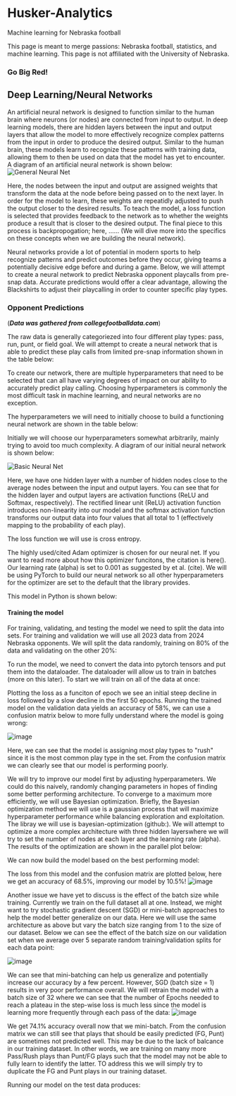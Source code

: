 # Husker-Analytics
Machine learning for Nebraska football

This page is meant to merge passions: Nebraska football, statistics, and machine learning. This page is not affiliated with the University of Nebraska.

### Go Big Red!

## Deep Learning/Neural Networks
An artificial neural network is designed to function similar to the human brain where neurons (or nodes) are connected from input to output. In deep learning models, there are hidden layers between the input and output layers that allow the model to more effectively recognize complex patterns from the input in order to produce the desired output. Similar to the human brain, these models learn to recognize these patterns with training data, allowing them to then be used on data that the model has yet to encounter. A diagram of an artificial neural network is shown below:
![General Neural Net](https://github.com/user-attachments/assets/a2815c58-7194-4dbc-b17c-6446b6b8bcdc)

Here, the nodes between the input and output are assigned weights that transform the data at the node before being passed on to the next layer. In order for the model to learn, these weights are repeatidly adjusted to push the output closer to the desired results. To teach the model, a loss function is selected that provides feedback to the network as to whether the weights produce a result that is closer to the desired output. The final piece to this process is backpropogation; here, ...... (We will dive more into the specifics on these concepts when we are building the neural network). 

Neural networks provide a lot of potential in modern sports to help recognize patterns and predict outcomes before they occur, giving teams a potentially decisive edge before and during a game. Below, we will attempt to create a neural network to predict Nebraska opponent playcalls from pre-snap data. Accurate predictions would offer a clear advantage, allowing the Blackshirts to adjust their playcalling in order to counter specific play types. 


### Opponent Predictions 
(***Data was gathered from collegefootballdata.com***)

The raw data is generally categoriezed into four different play types: pass, run, punt, or field goal. We will attempt to create a neural network that is able to predict these play calls from limited pre-snap information shown in the table below:







To create our network, there are multiple hyperparameters that need to be selected that can all have varying degrees of impact on our ability to accurately predict play calling. Choosing hyperparameters is commonly the most difficult task in machine learning, and neural networks are no exception. 

The hyperparameters we will need to initially choose to build a functioning neural network are shown in the table below:







Initially we will choose our hyperparameters somewhat arbitrarily, mainly trying to avoid too much complexity. A diagram of our initial neural network is shown below:

![Basic Neural Net](https://github.com/user-attachments/assets/234e0258-eae9-4c47-9bcd-4e5d77edc7b7)



Here, we have one hidden layer with a number of hidden nodes close to the average nodes between the input and output layers. You can see that for the hidden layer and output layers are activation functions (ReLU and Softmax, respectively). The rectified linear unit (ReLU) activation function introduces non-linearity into our model and the softmax activation function transforms our output data into four values that all total to 1 (effectively mapping to the probability of each play). 

The loss function we will use is cross entropy. 

The highly used/cited Adam optimizer is chosen for our neural net. If you want to read more about how this optimizer funcitons, the citation is here(). Our learning rate (alpha) is set to 0.001 as suggested by et al. (cite). We will be using PyTorch to build our neural network so all other hyperparameters for the optimizer are set to the default that the library provides.

This model in Python is shown below:

#### Training the model
For training, validating, and testing the model we need to split the data into sets. For training and validation we will use all 2023 data from 2024 Nebraska opponents. We will split the data randomly, training on 80% of the data and validating on the other 20%:


To run the model, we need to convert the data into pytorch tensors and put them into the dataloader. The dataloader will allow us to train in batches (more on this later). To start we will train on all of the data at once:


Plotting the loss as a funciton of epoch we see an initial steep decline in loss followed by a slow decline in the first 50 epochs. Running the trained model on the validation data yields an accuracy of 58%, we can use a confusion matrix below to more fully understand where the model is going wrong:

![image](https://github.com/user-attachments/assets/59873a5f-8caa-48b3-8013-094be2c8b5ff)


Here, we can see that the model is assigning most play types to "rush" since it is the most common play type in the set. From the confusion matrix we can clearly see that our model is performing poorly. 

We will try to improve our model first by adjusting hyperparameters. We could do this naively, randomly changing parameters in hopes of finding some better performing architecture. To converge to a maximum more efficiently, we will use Bayesian optimization. Briefly, the Bayesian optimization method we will use is a gaussian process that will maximize hyperparameter performance while balancing exploration and exploitation. The libray we will use is bayesian-optimization (github:). We will attempt to optimize a more complex architecture with three hidden layerswhere we will try to set the number of nodes at each layer and the learning rate (alpha). The results of the optimization are shown in the parallel plot below:




We can now build the model based on the best performing model:



The loss from this model and the confusion matrix are plotted below, here we get an accuracy of 68.5%, improving our model by 10.5%!
![image](https://github.com/user-attachments/assets/c4c2e0bd-8395-4c21-b3c1-76d055abfe11)



Another issue we have yet to discuss is the effect of the batch size while training. Currently we train on the full dataset all at one. Instead, we might want to try stochastic gradient descent (SGD) or mini-batch approaches to help the model better generalize on our data. Here we will use the same architecture as above but vary the batch size ranging from 1 to the size of our dataset. Below we can see the effect of the batch size on our validation set when we average over 5 separate random training/validation splits for each data point:

![image](https://github.com/user-attachments/assets/60ace6cf-af92-4d02-8525-7722066d07d3)


We can see that mini-batching can help us generalize and potentially increase our accuracy by a few percent. However, SGD (batch size = 1) results in very poor performance overall. We will retrain the model with a batch size of 32 where we can see that the number of Epochs needed to reach a plateau in the step-wise loss is much less since the model is learning more frequently through each pass of the data:
![image](https://github.com/user-attachments/assets/e74eec99-ceb9-4041-9b22-9c44ff9a61d0)


We get 74.1% accuracy overall now that we mini-batch. From the confusion matrix we can still see that plays that should be easily predicted (FG, Punt) are sometimes not predicted well. This may be due to the lack of balcance in our training dataset. In other words, we are training on many more Pass/Rush plays than Punt/FG plays such that the model may not be able to fully learn to identify the latter. TO address this we will simply try to duplicate the FG and Punt plays in our training dataset.



Running our model on the test data produces:




